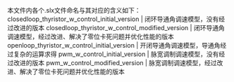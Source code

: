 本文件内各个.slx文件命名与其对应的含义如下：
closedloop_thyristor_w_control_initial_version      |       闭环导通角调速模型，没有经过改进的版本
closedloop_thyristor_w_control_modified_version     |       闭环导通角调速模型，经过改进、解决了零位卡死问题并优化性能的版本
openloop_thyristor_w_control_initial_version        |       开闭导通角调速模型，导通角经过复杂的运算求得
pwm_w_control_initial_version                       |       脉宽调制调速模型，没有经过改进的版本
pwm_w_control_modified_version                      |       脉宽调制调速模型，经过改进、解决了零位卡死问题并优化性能的版本